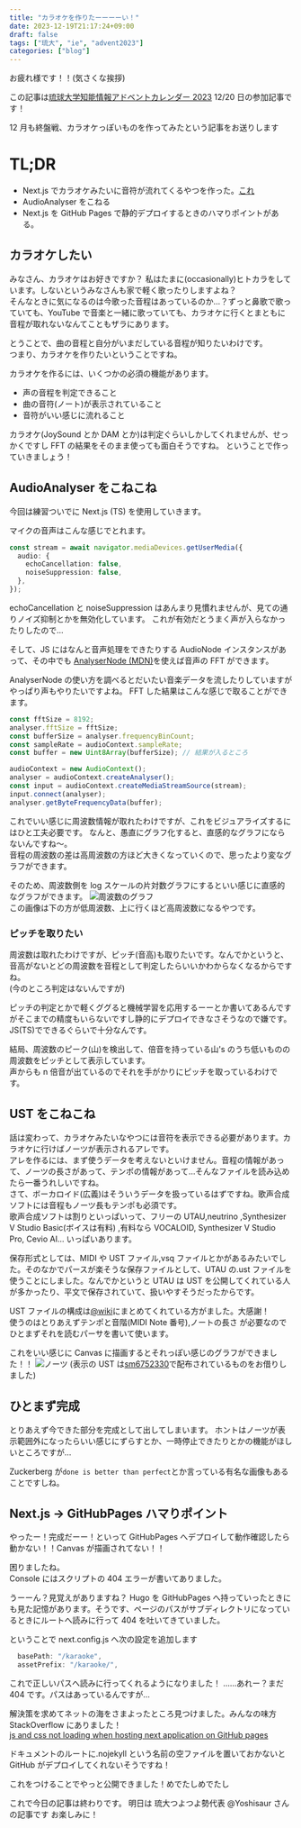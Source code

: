 ```yaml
---
title: "カラオケを作りたーーーーい！"
date: 2023-12-19T21:17:24+09:00
draft: false
tags: ["琉大", "ie", "advent2023"]
categories: ["blog"]
---
```


お疲れ様です！！(気さくな挨拶)

この記事は[琉球大学知能情報アドベントカレンダー 2023](https://adventar.org/calendars/8736) 12/20 日の参加記事です！

12 月も終盤戦、カラオケっぽいものを作ってみたという記事をお送りします

<!--more-->

# TL;DR

- Next.js でカラオケみたいに音符が流れてくるやつを作った。[これ](https://medicine-t.github.io/karaoke/)
- AudioAnalyser をこねる
- Next.js を GitHub Pages で静的デプロイするときのハマりポイントがある。

## カラオケしたい

みなさん、カラオケはお好きですか？
私はたまに(occasionally)ヒトカラをしています。しないというみなさんも家で軽く歌ったりしますよね？  
そんなときに気になるのは今歌った音程はあっているのか…？ずっと鼻歌で歌っていても、YouTube で音楽と一緒に歌っていても、カラオケに行くとまともに音程が取れないなんてこともザラにあります。

とうことで、曲の音程と自分がいまだしている音程が知りたいわけです。  
つまり、カラオケを作りたいということですね。

カラオケを作るには、いくつかの必須の機能があります。

- 声の音程を判定できること
- 曲の音符(ノート)が表示されていること
- 音符がいい感じに流れること

カラオケ(JoySound とか DAM とか)は判定ぐらいしかしてくれませんが、せっかくですし FFT の結果をそのまま使っても面白そうですね。
ということで作っていきましょう！

## AudioAnalyser をこねこね

今回は練習ついでに Next.js (TS) を使用していきます。

マイクの音声はこんな感じでとれます。

```typescript
const stream = await navigator.mediaDevices.getUserMedia({
  audio: {
    echoCancellation: false,
    noiseSuppression: false,
  },
});
```

echoCancellation と noiseSuppression はあんまり見慣れませんが、見ての通りノイズ抑制とかを無効化しています。
これが有効だとうまく声が入らなかったりしたので…

そして、JS にはなんと音声処理をできたりする AudioNode インスタンスがあって、その中でも [AnalyserNode (MDN)](https://developer.mozilla.org/ja/docs/Web/API/AnalyserNode)を使えば音声の FFT ができます。

AnalyserNode の使い方を調べるとだいたい音楽データを流したりしていますがやっぱり声もやりたいですよね。
FFT した結果はこんな感じで取ることができます。

```typescript
const fftSize = 8192;
analyser.fftSize = fftSize;
const bufferSize = analyser.frequencyBinCount;
const sampleRate = audioContext.sampleRate;
const buffer = new Uint8Array(bufferSize); // 結果が入るところ

audioContext = new AudioContext();
analyser = audioContext.createAnalyser();
const input = audioContext.createMediaStreamSource(stream);
input.connect(analyser);
analyser.getByteFrequencyData(buffer);
```

これでいい感じに周波数情報が取れたわけですが、これをビジュアライズするにはひと工夫必要です。
なんと、愚直にグラフ化すると、直感的なグラフにならないんですね～。  
音程の周波数の差は高周波数の方ほど大きくなっていくので、思ったより変なグラフができます。

そのため、周波数側を log スケールの片対数グラフにするといい感じに直感的なグラフができます。
![周波数のグラフ](/medicine-t/images/advent2023-12-20/fft.png)  
この画像は下の方が低周波数、上に行くほど高周波数になるやつです。

### ピッチを取りたい

周波数は取れたわけですが、ピッチ(音高)も取りたいです。なんでかというと、音高がないとどの周波数を音程として判定したらいいかわからなくなるからですね。  
(今のところ判定はないんですが)

ピッチの判定とかで軽くググると機械学習を応用するーーとか書いてあるんですがそこまでの精度もいらないですし静的にデプロイできなさそうなので嫌です。JS(TS)でできるぐらいで十分なんです。

結局、周波数のピーク(山)を検出して、倍音を持っている山's のうち低いものの周波数をピッチとして表示しています。  
声からも n 倍音が出ているのでそれを手がかりにピッチを取っているわけです。

## UST をこねこね

話は変わって、カラオケみたいなやつには音符を表示できる必要があります。カラオケに行けばノーツが表示されるアレです。  
アレを作るには、まず使うデータを考えないといけません。音程の情報があって、ノーツの長さがあって、テンポの情報があって…そんなファイルを読み込めたら一番うれしいですね。  
さて、ボーカロイド(広義)はそういうデータを扱っているはずですね。歌声合成ソフトには音程もノーツ長もテンポも必須です。  
歌声合成ソフトは割りといっぱいって、フリーの UTAU,neutrino ,Synthesizer V Studio Basic(ボイスは有料) ,有料なら VOCALOID, Synthesizer V Studio Pro, Cevio AI... いっぱいあります。

保存形式としては、MIDI や UST ファイル,vsq ファイルとかがあるみたいでした。そのなかでパースが楽そうな保存ファイルとして、UTAU の.ust ファイルを使うことにしました。なんでかというと UTAU は UST を公開してくれている人が多かったり、平文で保存されていて、扱いやすそうだったからです。

UST ファイルの構成は[@wiki](https://w.atwiki.jp/utaou/pages/64.html#id_e7beb30c)にまとめてくれている方がました。大感謝！  
使うのはとりあえずテンポと音階(MIDI Note 番号),ノートの長さ が必要なのでひとまずそれを読むパーサを書いて使います。

これをいい感じに Canvas に描画するとそれっぽい感じのグラフができました！！
![ノーツ](/medicine-t/images/advent2023-12-20/notes.png "ノーツ")
(表示の UST は[sm6752330](https://www.nicovideo.jp/watch/sm6752330)で配布されているものをお借りしました)

## ひとまず完成

とりあえず今できた部分を完成として出してしまいます。
ホントはノーツが表示範囲外になったらいい感じにずらすとか、一時停止できたりとかの機能がほしいところですが…

Zuckerberg が`done is better than perfect`とか言っている有名な画像もあることですしね。

## Next.js -> GitHubPages ハマりポイント

やったー！完成だーー！といって GitHubPages へデプロイして動作確認したら動かない！！Canvas が描画されてない！！

困りましたね。  
Console にはスクリプトの 404 エラーが書いてありました。

うーーん？見覚えがありますね？
Hugo を GitHubPages へ持っていったときにも見た記憶があります。そうです、ページのパスがサブディレクトリになっているときにルートへ読みに行って 404 を吐いてきていました。

ということで next.config.js へ次の設定を追加します

```js
  basePath: "/karaoke",
  assetPrefix: "/karaoke/",
```

これで正しいパスへ読みに行ってくれるようになりました！
……あれー？まだ 404 です。パスはあっているんですが…

解決策を求めてネットの海をさまよったところ見つけました。みんなの味方 StackOverflow にありました！  
[js and css not loading when hosting next application on GitHub pages](https://stackoverflow.com/questions/61450307/js-and-css-not-loading-when-hosting-next-application-on-github-pages)

ドキュメントのルートに.nojekyll という名前の空ファイルを置いておかないと GitHub がデプロイしてくれないそうですね！

これをつけることでやっと公開できました！めでたしめでたし

これで今日の記事は終わりです。
明日は 琉大つよつよ勢代表 @Yoshisaur さんの記事です
お楽しみに！
